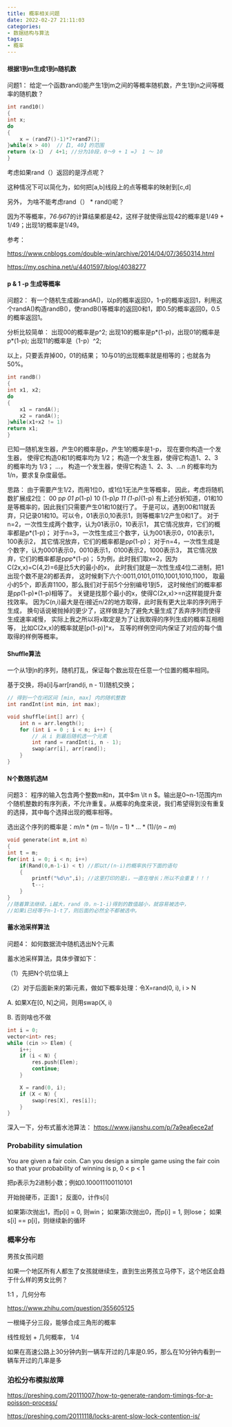 ```yaml
---
title: 概率相关问题
date: 2022-02-27 21:11:03
categories:
- 数据结构与算法
tags: 
- 概率
---
```


#### 根据1到m生成1到n随机数

问题1： 给定一个函数rand()能产生1到m之间的等概率随机数，产生1到n之间等概率的随机数？

```cpp
int rand10()
{
int x;
do
{
    x = (rand7()-1)*7+rand7();
}while(x > 40)  //【1, 40】的范围
return (x-1） / 4+1; //分为10段，0～9 + 1 =》 1 ～ 10
}
```

考虑如果rand（）返回的是浮点呢？

这种情况下可以简化为，如何把[a,b]线段上的点等概率的映射到[c,d]

另外， 为啥不能考虑rand（） \* rand()呢？

因为不等概率，7*6与6*7的计算结果都是42，这样子就使得出现42的概率是1/49 + 1/49；出现1的概率是1/49。

参考：

https://www.cnblogs.com/double-win/archive/2014/04/07/3650314.html

https://my.oschina.net/u/4401597/blog/4038277

#### p & 1 -p 生成等概率

问题2： 有一个随机生成器randA()，以p的概率返回0，1-p的概率返回1，利用这个randA()构造randB()，使randB()等概率的返回0和1，即0.5的概率返回0，0.5的概率返回1。

分析比较简单： 出现00的概率是p^2; 出现10的概率是p*(1-p)，出现01的概率是p*(1-p); 出现11的概率是（1-p）^2;

以上，只要丢弃掉00，01的结果； 10与01的出现概率就是相等的；也就各为50%。

```cpp
int randB()
{
int x1, x2;
do
{
    x1 = randA();
    x2 = randA();
}while(x1+x2 != 1)
return x1;
}
```

已知一随机发生器，产生0的概率是p，产生1的概率是1-p，
现在要你构造一个发生器，
使得它构造0和1的概率均为 1/2；
构造一个发生器，使得它构造1、2、3 的概率均为 1/3； ...，
构造一个发生器，使得它构造 1、2、3、...n 的概率均为1/n，要求复杂度最低。

思路：
由于需要产生1/2，而用1位0，或1位1无法产生等概率，
因此，考虑将随机数扩展成2位：
00   p*p
01  p*(1-p)
10  (1-p)*p
11 (1-p)*(1-p)
有上述分析知道，01和10是等概率的，因此我们只需要产生01和10就行了。
于是可以，遇到00和11就丢弃，只记录01和10。可以令，01表示0,10表示1，则等概率1/2产生0和1了。
对于n=2，一次性生成两个数字，认为01表示0，10表示1，
其它情况放弃，它们的概率都是p*(1-p)；
对于n=3，一次性生成三个数字，认为001表示0，010表示1，100表示2，
其它情况放弃，它们的概率都是p*p*(1-p)；
对于n=4，一次性生成是个数字，认为0001表示0，0010表示1，0100表示2，1000表示3，
其它情况放弃，它们的概率都是p*p*p*(1-p)；
5为例，此时我们取x=2，因为C(2x,x)=C(4,2)=6是比5大的最小的x，
此时我们就是一次性生成4位二进制，把1出现个数不是2的都丢弃，
这时候剩下六个:0011,0101,0110,1001,1010,1100，
取最小的5个，即丢弃1100，那么我们对于前5个分别编号1到5，
这时候他们的概率都是p*p*(1-p)*(1-p)相等了。
关键是找那个最小的x，使得C(2x,x)>=n这样能提升查找效率。
因为C(n,i)最大是在i接近n/2的地方取得，此时我有更大比率的序列用于生成，
换句话说被抛掉的更少了，这样做是为了避免大量生成了丢弃序列而使得生成速率减慢，
实际上我之所以将x取定是为了让我取得的序列生成的概率互相相等，
比如C(2x,x)的概率就是[p(1-p)]^x，
互等的样例空间内保证了对应的每个值取得的样例等概率。

#### Shuffle算法

一个从1到n的序列，随机打乱，保证每个数出现在任意一个位置的概率相同。

基于交换，将a[i]与arr[rand(i, n - 1)]随机交换；

```cpp
// 得到一个在闭区间 [min, max] 内的随机整数
int randInt(int min, int max);

void shuffle(int[] arr) {
    int n = arr.length();
    for (int i = 0 ; i < n; i++) {
        // 从 i 到最后随机选一个元素
        int rand = randInt(i, n - 1);
        swap(arr[i], arr[rand]);
    }
}
```

#### N个数随机选M

问题3： 程序的输入包含两个整数m和n，其中$m \lt n $。输出是0~n-1范围内m个随机整数的有序列表，不允许重复。从概率的角度来说，我们希望得到没有重复的选择，其中每个选择出现的概率相等。

选出这个序列的概率是：$m/n * (m-1) / (n-1) * ... *  (1)/(n-m)$

```cpp
void generate(int m,int n)
{
int t = m;
for(int i = 0; i < n; i++)
    if(Rand(0,n-1-i) < t) //即以t/(n-i)的概率执行下面的语句
    {
        printf("%d\n",i); //这里打印的是i，一直在增长；所以不会重复！！！
        t--;
    }
}
//随着算法继续，i越大，rand（0，n-1-i)得到的数值越小，就容易被选中，
//如果i已经等于n-1-t了，则后面的必然全不都被选中。
```

#### 蓄水池采样算法

问题4： 如何数据流中随机选出N个元素

蓄水池采样算法，具体步骤如下：

（1）先把N个坑位填上

（2）对于后面新来的第i元素，做如下概率处理：令X=rand(0, i), i > N

A. 如果X在[0, N]之间，则用swap(X, i)

B. 否则啥也不做

```cpp
int i = 0;
vector<int> res;
while (cin >> Elem) {
    i++;
    if (i < N) {
        res.push(Elem);
        continue;
    }

    X = rand(0, i); 
    if (X < N) {
        swap(res[X], res[i]);
    }
}
```

深入一下，分布式蓄水池算法： https://www.jianshu.com/p/7a9ea6ece2af

### Probability simulation

You are given a fair coin. Can you design a simple game using the fair coin so that your
probability of winning is p, 0 < p < 1

把p表示为2进制小数；例如0.100011100110101

开始抛硬币，正面1； 反面0，计作s[i]

如果第i次抛出1，而p[i] = 0, 则win；
如果第i次抛出0，而p[i] = 1, 则lose；
如果s[i] == p[i]，则继续新的循环

### 概率分布

男孩女孩问题

如果一个地区所有人都生了女孩就继续生，直到生出男孩立马停下，这个地区会趋于什么样的男女比例？ 

1:1 ，几何分布

https://www.zhihu.com/question/355605125


一根绳子分三段，能够合成三角形的概率

线性规划 + 几何概率， 1/4

如果在高速公路上30分钟内到一辆车开过的几率是0.95，那么在10分钟内看到一辆车开过的几率是多

### 泊松分布模拟故障

https://preshing.com/20111007/how-to-generate-random-timings-for-a-poisson-process/

https://preshing.com/20111118/locks-arent-slow-lock-contention-is/
